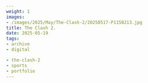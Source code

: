 ```yaml
---
weight: 1
images:
- /images/2025/May/The-Clash-2/20250517-P1150213.jpg
title: The Clash 2.
date: 2025-05-19
tags:
- archive
- digital

- the-clash-2
- sports
- portfolio
---
```



